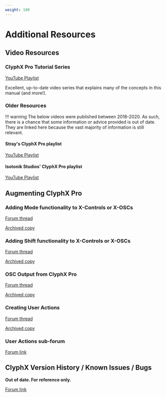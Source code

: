 ```yaml
---
weight: 100
---
```


# Additional Resources

## Video Resources

### ClyphX Pro Tutorial Series

[YouTube Playlist](https://www.youtube.com/watch?v=bYPZN9kmzLY&list=PLt25VoGBrDm7DV10PnudBzjQcUnLBrORl)

Excellent, up-to-date video series that explains many of the concepts in this manual (and more!).

### Older Resources

!!! warning
    The below videos were published between 2018-2020. As such, there is a chance that some information or advice provided is out of date. They are linked here because the vast majority of information is still relevant.

#### Stray's ClyphX Pro playlist

[YouTube Playlist](https://youtube.com/playlist?list=PLUnzfEQQKCufjTco_-c7hLl5OLu4N0d_I&si=rMvrND8-UIu1wqtd)

#### Isotonik Studios' ClyphX Pro playlist

[YouTube Playlist](https://youtube.com/playlist?list=PL4MRxWhueR3yNoKHNGBj0R8v8NsEOq_im&si=ta55u8B2fSqL-Jrg)

## Augmenting ClyphX Pro

### Adding Mode functionality to X-Controls or X-OSCs

[Forum thread
](https://nativekontrol.proboards.com/thread/3564/adding-mode-functionality-controls-oscs)

[Archived copy](https://archive.is/GRtE0)

### Adding Shift functionality to X-Controls or X-OSCs

[Forum thread](https://nativekontrol.proboards.com/thread/3562/adding-shift-functionality-controls-oscs)

[Archived copy](https://archive.is/07fKa)

### OSC Output from ClyphX Pro

[Forum thread](https://nativekontrol.proboards.com/thread/3620/beta-osc-output-clyphx-pro)

[Archived copy](http://archive.today/Lry6F)


### Creating User Actions

[Forum thread](https://nativekontrol.proboards.com/thread/3022/tip-creating-user-actions)

[Archived copy](https://archive.is/uZw3O)

### User Actions sub-forum

[Forum link](https://nativekontrol.proboards.com/board/49/user-actions)

## ClyphX Version History / Known Issues / Bugs

**Out of date. For reference only.**

[Forum link](https://nativekontrol.proboards.com/board/46/version-history-issues-bugs)
